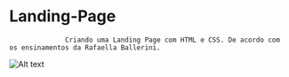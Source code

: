 # Landing-Page
                  Criando uma Landing Page com HTML e CSS. De acordo com os ensinamentos da Rafaella Ballerini.

![Alt text](https://cdn.discordapp.com/attachments/887544607599120404/923350463632515172/unknown.png?raw=true "Landing Page")
